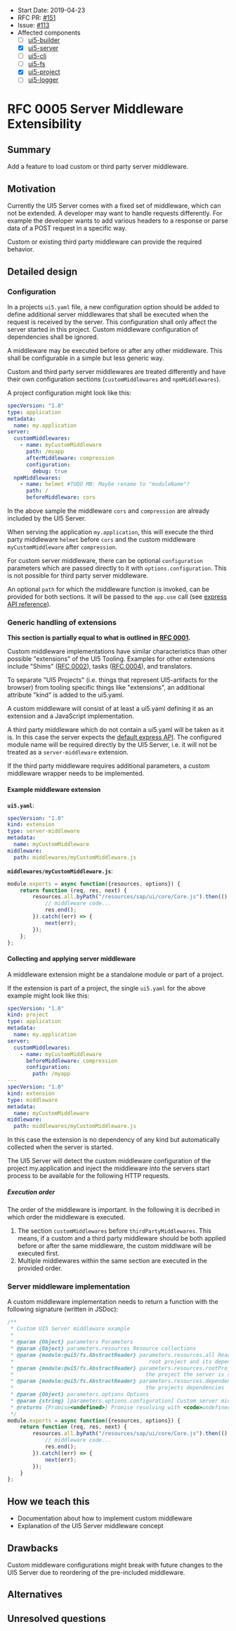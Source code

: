 - Start Date: 2019-04-23
- RFC PR: [#151](https://github.com/SAP/ui5-tooling/pull/151)
- Issue: [#113](https://github.com/SAP/ui5-server/issues/113)
- Affected components
    + [ ] [ui5-builder](https://github.com/SAP/ui5-builder)
    + [x] [ui5-server](https://github.com/SAP/ui5-server)
    + [ ] [ui5-cli](https://github.com/SAP/ui5-cli)
    + [ ] [ui5-fs](https://github.com/SAP/ui5-fs)
    + [x] [ui5-project](https://github.com/SAP/ui5-project)
    + [ ] [ui5-logger](https://github.com/SAP/ui5-logger)

# RFC 0005 Server Middleware Extensibility
## Summary
Add a feature to load custom or third party server middleware. 

## Motivation
Currently the UI5 Server comes with a fixed set of middleware, which can not be extended.
A developer may want to handle requests differently. For example the developer wants to add various headers to a response
or parse data of a POST request in a specific way.

Custom or existing third party middleware can provide the required behavior.

## Detailed design
### Configuration
In a projects `ui5.yaml` file, a new configuration option should be added to define additional server middlewares that 
shall be executed when the request is received by the server. This configuration shall only affect the
server started in this project. Custom middleware configuration of dependencies shall be ignored. 

A middleware may be executed before or after any other middleware.
This shall be configurable in a simple but less generic way.

Custom and third party server middlewares are treated differently and have their own
configuration sections (`customMiddlewares` and `npmMiddlewares`).

A project configuration might look like this:
```yaml
specVersion: "1.0"
type: application
metadata:
  name: my.application
server:
  customMiddlewares:
    - name: myCustomMiddleware
      path: /myapp
      afterMiddleware: compression
      configuration:
        debug: true
  npmMiddlewares:
    - name: helmet #TODO MB: Maybe rename to "moduleName"?
      path: /
      beforeMiddleware: cors
```

In the above sample the middleware `cors` and `compression` are already included by the UI5 Server.

When serving the application `my.application`, this will execute the third party middleware `helmet` before
`cors` and the custom middleware `myCustomMiddleware` after `compression`.

For custom server middleware, there can be optional `configuration` parameters which are passed
directly to it with `options.configuration`. This is not possible for third party server middleware. 

An optional `path` for which the middleware function is invoked, can be provided for both sections.
It will be passed to the `app.use` call (see [express API reference](https://expressjs.com/en/4x/api.html#app.use)).

### Generic handling of extensions
**This section is partially equal to what is outlined in [RFC 0001](https://github.com/SAP/ui5-tooling/blob/rfc-type-ext/rfcs/0001-type-extensibility.md#generic-handling-of-extension).**

Custom middleware implementations have similar characteristics than other possible "extensions" of the
UI5 Tooling. Examples for other extensions include "Shims" ([RFC 0002](https://github.com/SAP/ui5-tooling/blob/master/rfcs/0002-project-shims.md)), tasks 
([RFC 0004](https://github.com/SAP/ui5-tooling/blob/master/rfcs/0004-simple-build-extensibility.md)), and translators.

To separate "UI5 Projects" (i.e. things that represent UI5-artifacts for the browser) from tooling specific things
like "extensions", an additional attribute "kind" is added to the ui5.yaml.

A custom middleware will consist of at least a ui5.yaml defining it as an extension and
a JavaScript implementation.

A third party middleware which do not contain a ui5.yaml will be taken as it is.
In this case the server expects the [default express API](https://expressjs.com/en/guide/writing-middleware.html). 
The configured module name will be required directly by the UI5 Server, i.e. it will not be treated as a
`server-middleware` extension.  

If the third party middleware requires additional parameters, a custom middleware wrapper needs to be implemented.

#### Example middleware extension
**`ui5.yaml`**:
```yaml
specVersion: "1.0"
kind: extension
type: server-middleware
metadata:
  name: myCustomMiddleware
middleware:
  path: middlewares/myCustomMiddleware.js
```

**`middlewares/myCustomMiddleware.js`**:
```js
module.exports = async function({resources, options}) {
	return function (req, res, next) {
		resources.all.byPath("/resources/sap/ui/core/Core.js").then(() => {
			// middleware code...
			res.end();
		}).catch((err) => {
			next(err);
		});
	};
};
```

#### Collecting and applying server middleware
A middleware extension might be a standalone module or part of a project.

If the extension is part of a project, the single `ui5.yaml` for the above example might look like this:

```yaml
specVersion: "1.0"
kind: project
type: application
metadata:
  name: my.application
server:
  customMiddlewares:
    - name: myCustomMiddleware
      beforeMiddleware: compression
      configuration:
        path: /myapp
---
specVersion: "1.0"
kind: extension
type: middleware
metadata:
  name: myCustomMiddleware
middleware:
  path: middlewares/myCustomMiddleware.js
```

In this case the extension is no dependency of any kind but automatically collected when the server is started.

The UI5 Server will detect the custom middleware configuration of the project my.application and inject the middleware
into the servers start process to be available for the following HTTP requests.

##### Execution order
The order of the middleware is important. In the following it is decribed in which order the middleware is executed.
1. The section `customMiddlewares` before `thirdPartyMiddlewares`. This means, if a custom and a third party middleware
should be both applied before or after the same middleware, the custom middlware will be executed first.  
2. Multiple middlewares within the same section are executed in the provided order. 

### Server middleware implementation
A custom middleware implementation needs to return a function with the following signature (written in JSDoc):
```js
/**
 * Custom UI5 Server middleware example
 *
 * @param {Object} parameters Parameters
 * @param {Object} parameters.resources Resource collections
 * @param {module:@ui5/fs.AbstractReader} parameters.resources.all Reader or Collection to read resources of the
 *                                           root project and its dependencies
 * @param {module:@ui5/fs.AbstractReader} parameters.resources.rootProject Reader or Collection to read resources of
 *                                          the project the server is started in
 * @param {module:@ui5/fs.AbstractReader} parameters.resources.dependencies Reader or Collection to read resources of
 *                                          the projects dependencies
 * @param {Object} parameters.options Options
 * @param {string} [parameters.options.configuration] Custom server middleware configuration if given in ui5.yaml
 * @returns {Promise<undefined>} Promise resolving with <code>undefined</code> once data has been written
 */
module.exports = async function({resources, options}) {
	return function (req, res, next) {
		resources.all.byPath("/resources/sap/ui/core/Core.js").then(() => {
			// middleware code...
			res.end();
		}).catch((err) => {
			next(err);
		});
	}
};
```

## How we teach this
- Documentation about how to implement custom middleware
- Explanation of the UI5 Server middleware concept

## Drawbacks
Custom middleware configurations might break with future changes to the UI5 Server due to 
reordering of the pre-included middleware.

## Alternatives

## Unresolved questions
